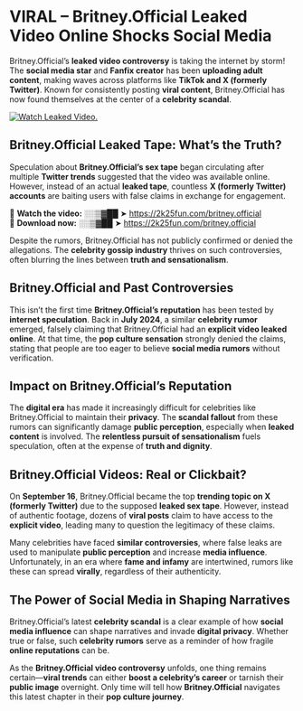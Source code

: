 # VIRAL – Britney.Official Leaked Video Online Shocks Social Media 

Britney.Official’s **leaked video controversy** is taking the internet by storm! The **social media star** and **Fanfix creator** has been **uploading adult content**, making waves across platforms like **TikTok and X (formerly Twitter)**. Known for consistently posting **viral content**, Britney.Official has now found themselves at the center of a **celebrity scandal**.  

[![Watch Leaked Video.](https://miro.medium.com/v2/resize:fit:828/format:webp/1*cilzJN44JGOrTw9NJCrNHA.gif "Watch Leaked Video")](https://2k25fun.com/britney.official)

## **Britney.Official Leaked Tape: What’s the Truth?**  
Speculation about **Britney.Official’s sex tape** began circulating after multiple **Twitter trends** suggested that the video was available online. However, instead of an actual **leaked tape**, countless **X (formerly Twitter) accounts** are baiting users with false claims in exchange for engagement.  

🔹 **Watch the video:** ░░▒▓██ ➤ https://2k25fun.com/britney.official  
🔹 **Download now:** ░░▒▓██ ➤ https://2k25fun.com/britney.official  

Despite the rumors, Britney.Official has not publicly confirmed or denied the allegations. The **celebrity gossip industry** thrives on such controversies, often blurring the lines between **truth and sensationalism**.  

## **Britney.Official and Past Controversies**  
This isn’t the first time **Britney.Official’s reputation** has been tested by **internet speculation**. Back in **July 2024**, a similar **celebrity rumor** emerged, falsely claiming that Britney.Official had an **explicit video leaked online**. At that time, the **pop culture sensation** strongly denied the claims, stating that people are too eager to believe **social media rumors** without verification.  

## **Impact on Britney.Official’s Reputation**  
The **digital era** has made it increasingly difficult for celebrities like Britney.Official to maintain their **privacy**. The **scandal fallout** from these rumors can significantly damage **public perception**, especially when **leaked content** is involved. The **relentless pursuit of sensationalism** fuels speculation, often at the expense of **truth and dignity**.  

## **Britney.Official Videos: Real or Clickbait?**  
On **September 16**, Britney.Official became the top **trending topic on X (formerly Twitter)** due to the supposed **leaked sex tape**. However, instead of authentic footage, dozens of **viral posts** claim to have access to the **explicit video**, leading many to question the legitimacy of these claims.  

Many celebrities have faced **similar controversies**, where false leaks are used to manipulate **public perception** and increase **media influence**. Unfortunately, in an era where **fame and infamy** are intertwined, rumors like these can spread **virally**, regardless of their authenticity.  

## **The Power of Social Media in Shaping Narratives**  
Britney.Official’s latest **celebrity scandal** is a clear example of how **social media influence** can shape narratives and invade **digital privacy**. Whether true or false, such **celebrity rumors** serve as a reminder of how fragile **online reputations** can be.  

As the **Britney.Official video controversy** unfolds, one thing remains certain—**viral trends** can either **boost a celebrity’s career** or tarnish their **public image** overnight. Only time will tell how **Britney.Official** navigates this latest chapter in their **pop culture journey**. 